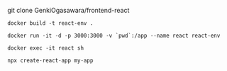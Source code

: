 git clone GenkiOgasawara/frontend-react

```shell
docker build -t react-env .

docker run -it -d -p 3000:3000 -v `pwd`:/app --name react react-env

docker exec -it react sh
```

```docker
npx create-react-app my-app
```